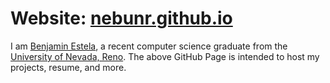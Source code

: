 # Website: [nebunr.github.io](https://nebunr.github.io/)

I am [Benjamin Estela](https://github.com/nebunr), a recent computer science graduate from the [University of Nevada, Reno](https://www.unr.edu/cse). The above GitHub Page is intended to host my projects, resume, and more.
